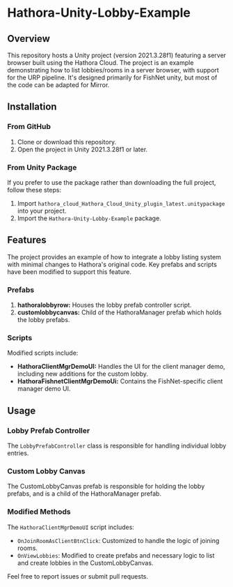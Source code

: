 # Hathora-Unity-Lobby-Example

## Overview

This repository hosts a Unity project (version 2021.3.28f1) featuring a server browser built using the Hathora Cloud. The project is an example demonstrating how to list lobbies/rooms in a server browser, with support for the URP pipeline. It's designed primarily for FishNet unity, but most of the code can be adapted for Mirror.

## Installation

### From GitHub

1. Clone or download this repository.
2. Open the project in Unity 2021.3.28f1 or later.

### From Unity Package

If you prefer to use the package rather than downloading the full project, follow these steps:

1. Import `hathora_cloud_Hathora_Cloud_Unity_plugin_latest.unitypackage` into your project.
2. Import the `Hathora-Unity-Lobby-Example` package.

## Features

The project provides an example of how to integrate a lobby listing system with minimal changes to Hathora's original code. Key prefabs and scripts have been modified to support this feature.

### Prefabs

1. **hathoralobbyrow:** Houses the lobby prefab controller script.
2. **customlobbycanvas:** Child of the HathoraManager prefab which holds the lobby prefabs.

### Scripts

Modified scripts include:

- **HathoraClientMgrDemoUI:** Handles the UI for the client manager demo, including new additions for the custom lobby.
- **HathoraFishnetClientMgrDemoUi:** Contains the FishNet-specific client manager demo UI.

## Usage

### Lobby Prefab Controller

The `LobbyPrefabController` class is responsible for handling individual lobby entries. 

### Custom Lobby Canvas

The CustomLobbyCanvas prefab is responsible for holding the lobby prefabs, and is a child of the HathoraManager prefab.

### Modified Methods

The `HathoraClientMgrDemoUI` script includes:

- `OnJoinRoomAsClientBtnClick`: Customized to handle the logic of joining rooms.
- `OnViewLobbies`: Modified to create prefabs and necessary logic to list and create lobbies in the CustomLobbyCanvas.

Feel free to report issues or submit pull requests.

